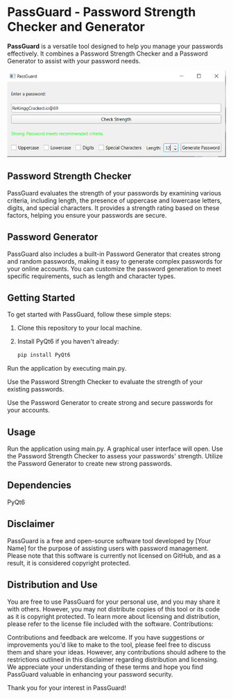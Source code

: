# PassGuard - Password Strength Checker and Generator

**PassGuard** is a versatile tool designed to help you manage your passwords effectively. It combines a Password Strength Checker and a Password Generator to assist with your password needs.

![PassGuard](https://raw.githubusercontent.com/jumbubly/PassGuard/master/Image.PNG)

## Password Strength Checker

PassGuard evaluates the strength of your passwords by examining various criteria, including length, the presence of uppercase and lowercase letters, digits, and special characters. It provides a strength rating based on these factors, helping you ensure your passwords are secure.

## Password Generator

PassGuard also includes a built-in Password Generator that creates strong and random passwords, making it easy to generate complex passwords for your online accounts. You can customize the password generation to meet specific requirements, such as length and character types.

## Getting Started

To get started with PassGuard, follow these simple steps:

1. Clone this repository to your local machine.

2. Install PyQt6 if you haven't already:

   ```bash
   pip install PyQt6

Run the application by executing main.py.

Use the Password Strength Checker to evaluate the strength of your existing passwords.

Use the Password Generator to create strong and secure passwords for your accounts.

## Usage

Run the application using main.py.
A graphical user interface will open.
Use the Password Strength Checker to assess your passwords' strength.
Utilize the Password Generator to create new strong passwords.

## Dependencies

PyQt6

## Disclaimer

PassGuard is a free and open-source software tool developed by [Your Name] for the purpose of assisting users with password management. Please note that this software is currently not licensed on GitHub, and as a result, it is considered copyright protected.

## Distribution and Use

You are free to use PassGuard for your personal use, and you may share it with others. However, you may not distribute copies of this tool or its code as it is copyright protected. To learn more about licensing and distribution, please refer to the license file included with the software.
Contributions:

Contributions and feedback are welcome. If you have suggestions or improvements you'd like to make to the tool, please feel free to discuss them and share your ideas. However, any contributions should adhere to the restrictions outlined in this disclaimer regarding distribution and licensing.
We appreciate your understanding of these terms and hope you find PassGuard valuable in enhancing your password security.

Thank you for your interest in PassGuard!
